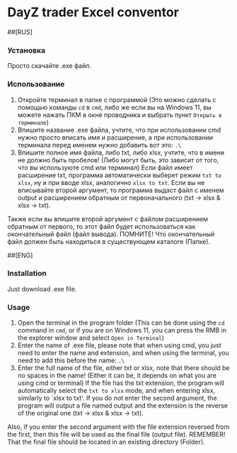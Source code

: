# DayZ trader Excel conventor

##[RUS]

### Установка

Просто скачайте .exe файл.

### Использование

1. Откройте терминал в папке с программой (Это можно сделать с помощью команды `cd` в `cmd`, либо же если вы на Windows 11, вы можете нажать ПКМ в окне проводника и выбрать пункт `Открыть в терминале`)
2. Впишите название .exe файла, учтите, что при использовании cmd нужно просто вписать имя и расширение, а при использовании терминала перед именем нужно добавить вот это: `.\`
3. Впишите полное имя файла, либо txt, либо xlsx, учтите, что в имени не должно быть пробелов! (Либо могут быть, это зависит от того, что вы используюте cmd или терминал) 
Если файл имеет расширение txt, программа автоматически выберет режим `txt to xlsx`, ну и при вводе xlsx, аналогично `xlsx to txt`.
Если вы не вписывайте второй аргумент, то программа выдаст файл с именем output и расширением обратным от первоначального (txt -> xlsx & xlsx -> txt).

Также если вы впишите второй аргумент с файлом расширением обратным от первого, то этот файл будет использоваться как окончательный файл (файл вывода).
ПОМНИТЕ! Что окончательный файл должен быть находиться в существующем каталоге (Папке).

##[ENG]

### Installation

Just download .exe file.

### Usage

1. Open the terminal in the program folder (This can be done using the `cd` command in `cmd`, or if you are on Windows 11, you can press the RMB in the explorer window and select `Open in Terminal`)
2. Enter the name of .exe file, please note that when using cmd, you just need to enter the name and extension, and when using the terminal, you need to add this before the name: `.\`
3. Enter the full name of the file, either txt or xlsx, note that there should be no spaces in the name! (Either it can be, it depends on what you are using cmd or terminal)
If the file has the txt extension, the program will automatically select the `txt to xlsx` mode, and when entering xlsx, similarly to `xlsx to txt'.
If you do not enter the second argument, the program will output a file named output and the extension is the reverse of the original one (txt -> xlsx & xlsx -> txt).

Also, if you enter the second argument with the file extension reversed from the first, then this file will be used as the final file (output file).
REMEMBER! That the final file should be located in an existing directory (Folder).
